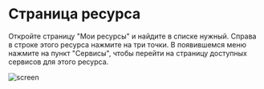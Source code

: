 # **Страница ресурса**
Откройте страницу "Мои ресурсы" и найдите в списке нужный. Справа в строке этого ресурса нажмите на три точки. В появившемся меню нажмите на пункт "Сервисы", чтобы перейти на страницу доступных сервисов для этого ресурса.

![screen]()